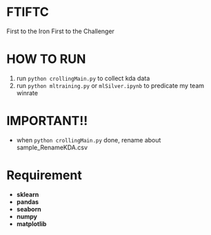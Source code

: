 # FTIFTC
 First to the Iron First to the Challenger

# HOW TO RUN  
 1. run `python crollingMain.py`  to collect kda data  
 2. run `python mltraining.py` or `mlSilver.ipynb` to predicate my team winrate  
  
# IMPORTANT!!  
 - when `python crollingMain.py` done, rename about sample_RenameKDA.csv  

# Requirement  
 - **sklearn**  
 - **pandas**  
 - **seaborn**  
 - **numpy**  
 - **matplotlib**  